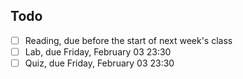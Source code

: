 ## Todo

- [ ]  Reading, due before the start of next week's class
- [ ]  Lab, due Friday, February 03 23:30
- [ ]  Quiz, due Friday, February 03 23:30
